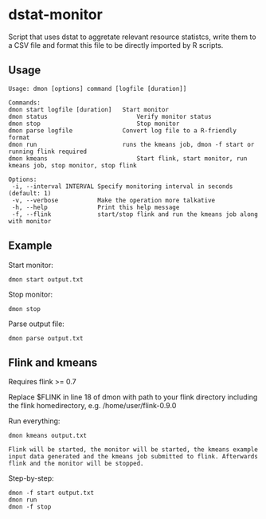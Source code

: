 # dstat-monitor

Script that uses dstat to aggretate relevant resource statistcs, write them 
to a CSV file and format this file to be directly imported by R scripts.

## Usage

	Usage: dmon [options] command [logfile [duration]]

	Commands:
	dmon start logfile [duration]   Start monitor
	dmon status                     	Verify monitor status
	dmon stop                           Stop monitor
	dmon parse logfile              Convert log file to a R-friendly format
	dmon run						runs the kmeans job, dmon -f start or running flink required
	dmon kmeans  						Start flink, start monitor, run kmeans job, stop monitor, stop flink
	
	Options:
	 -i, --interval INTERVAL Specify monitoring interval in seconds (default: 1)
	 -v, --verbose           Make the operation more talkative
	 -h, --help              Print this help message
	 -f, --flink 			 start/stop flink and run the kmeans job along with monitor

## Example


Start monitor:

	dmon start output.txt

Stop monitor:

	dmon stop

Parse output file:

	dmon parse output.txt

## Flink and kmeans

Requires flink >= 0.7

Replace $FLINK in line 18 of dmon with path to your flink directory including the flink homedirectory, e.g. /home/user/flink-0.9.0

Run everything:
	
	dmon kmeans output.txt

	Flink will be started, the monitor will be started, the kmeans example input data generated and the kmeans job submitted to flink. Afterwards flink and the monitor will be stopped.

Step-by-step:

	dmon -f start output.txt
	dmon run
	dmon -f stop